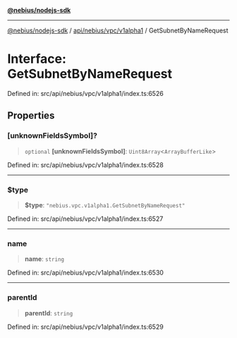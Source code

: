 [**@nebius/nodejs-sdk**](../../../../../README.md)

***

[@nebius/nodejs-sdk](../../../../../README.md) / [api/nebius/vpc/v1alpha1](../README.md) / GetSubnetByNameRequest

# Interface: GetSubnetByNameRequest

Defined in: src/api/nebius/vpc/v1alpha1/index.ts:6526

## Properties

### \[unknownFieldsSymbol\]?

> `optional` **\[unknownFieldsSymbol\]**: `Uint8Array`\<`ArrayBufferLike`\>

Defined in: src/api/nebius/vpc/v1alpha1/index.ts:6528

***

### $type

> **$type**: `"nebius.vpc.v1alpha1.GetSubnetByNameRequest"`

Defined in: src/api/nebius/vpc/v1alpha1/index.ts:6527

***

### name

> **name**: `string`

Defined in: src/api/nebius/vpc/v1alpha1/index.ts:6530

***

### parentId

> **parentId**: `string`

Defined in: src/api/nebius/vpc/v1alpha1/index.ts:6529

